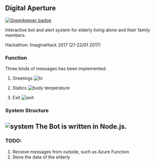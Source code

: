## Digital Aperture

[![Greenkeeper badge](https://badges.greenkeeper.io/calpa/Digital-Aperture.svg)](https://greenkeeper.io/)

Interactive bot and alert system for elderly living alone and their family members.

Hackathon: ImagineHack 2017 (21-22/01 2017)
### Function
Three kinds of messages has been implemented:
1. Greetings
![hi](./images/chat-1.png)

1. Statics 
![body temperature](./images/chat-2.png)

1. Exit
![exit](./images/exit.png)

### System Structure
![system](./images/system.png)
The Bot is written in Node.js.
---
### TODO:
1. Receive messages from outside, such as Azure Function
1. Store the data of the elderly